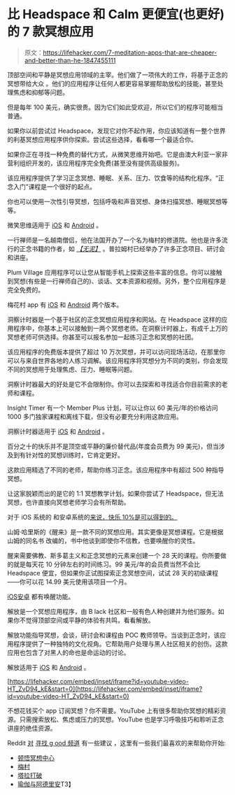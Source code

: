 # 比 Headspace 和 Calm 更便宜(也更好)的 7 款冥想应用

> 原文：<https://lifehacker.com/7-meditation-apps-that-are-cheaper-and-better-than-he-1847455111>

顶部空间和平静是冥想应用领域的主宰。他们做了一项伟大的工作，将基于正念的冥想带给大众 。他们的应用程序让任何人都更容易掌握帮助放松的技能，甚至处理焦虑和抑郁等问题。

但是每年 100 美元，确实很贵。因为它们如此受欢迎，所以它们的程序可能相当普通。

如果你以前尝试过 Headspace，发现它对你不起作用，你应该知道有一整个世界的利基冥想应用程序供你探索。尝试这些选择，看看哪一个最适合你。

如果你正在寻找一种免费的替代方式，从微笑思维开始吧。它是由澳大利亚一家非营利组织开发的，该应用程序完全免费(甚至没有提供高级服务)。

该应用程序提供了学习正念冥想、睡眠、关系、压力、饮食等的结构化程序。“正念入门”课程是一个很好的起点。

你也可以使用一次性引导冥想，包括呼吸和声音冥想、身体扫描冥想、睡眠冥想等等。

微笑思维适用于 [iOS](https://apps.apple.com/us/app/smiling-mind/id560442518) 和 [Android](https://play.google.com/store/apps/details?id=com.smilingmind.app&hl=en&gl=US) 。

一行禅师是一名越南僧侣，他在法国开办了一个名为梅村的修道院。他也是许多流行的正念书籍的作者，如 [*【无泥】*](https://www.amazon.com/No-Mud-Lotus-Transforming-Suffering/dp/1937006859?asc_campaign=InlineText&asc_refurl=https://lifehacker.com/7-meditation-apps-that-are-cheaper-and-better-than-he-1847455111&asc_source=&tag=kinjalifehackerlink-20) 。普拉姆村已经举办了许多正念项目、研讨会和讲座。

Plum Village 应用程序可以让您从智能手机上探索这些丰富的信息。你可以接触到冥想(有些是一行禅师自己的)、谈话、文本资源和视频。另外，整个应用程序是完全免费的。

梅花村 app 有 [iOS](https://apps.apple.com/us/app/plum-village-zen-meditation/id1273719339) 和 [Android](https://play.google.com/store/apps/details?id=org.plumvillageapp&hl=en_IN&gl=US) 两个版本。

洞察计时器是一个基于社区的正念冥想应用程序和网站。在 Headspace 这样的应用程序中，你基本上可以接触到一两个冥想老师。在洞察计时器上，有成千上万的冥想老师可供选择。你甚至可以报名参加一起练习正念和冥想的社团。

该应用程序的免费版本提供了超过 10 万次冥想，并可以访问现场活动，在那里你可以与来自世界各地的人练习调解。该应用程序将冥想分为不同的类别，你会发现不同的冥想用于处理焦虑、压力、睡眠等问题。

洞察计时器最大的好处是它不会限制你。你可以去探索和寻找适合你目前需求的老师和课程。

Insight Timer 有一个 Member Plus 计划，可以让你以 60 美元/年的价格访问 1000 多门独家课程和离线下载，但没有必要充分利用这款应用。

洞察计时器适用于 [iOS](https://apps.apple.com/us/app/insight-timer-meditation-app/id337472899) 和 [Android](https://play.google.com/store/apps/details?id=com.spotlightsix.zentimerlite2&hl=en_IN&gl=US) 。

百分之十的快乐并不是顶空或平静的廉价替代品(年度会员费为 99 美元)，但当涉及到有针对性的冥想训练时，它肯定更好。

这款应用精选了不同的老师，帮助你练习正念。该应用程序中有超过 500 种指导冥想。

让这家脱颖而出的是它的 1:1 冥想教学计划。如果你尝试了 Headspace，但无法冥想，也许直接向冥想老师学习会有所帮助。

对于 iOS 系统的 和安卓系统的[来说，快乐 10%是可以得到的。](https://play.google.com/store/apps/details?id=com.changecollective.tenpercenthappier&hl=en_IN&gl=US)

山姆·哈里斯的《醒来》是一款不同的冥想应用。其实更像是冥想课程。它是根据山姆的同名书 改编的，书中他谈到即使你不信教，也要唤醒你的灵性。

醒来需要佛教、斯多葛主义和正念冥想的元素来创建一个 28 天的课程。你所要做的就是每天花 10 分钟左右的时间练习。99 美元/年的会员费当然不会比 Headspace 便宜，但如果你正试图探索正念冥想空间，试试 28 天的初级课程——你可以花 14.99 美元使用该项目一个月。

[iOS](https://apps.apple.com/us/app/waking-up-guided-meditation/id1307736395)[安卓](https://play.google.com/store/apps/details?id=org.wakingup.android&hl=en_IN&gl=US) 都有唤醒功能。

解放是一个冥想应用程序，由 B lack 社区和一般有色人种创建并为他们服务。如果你不觉得顶部空间或平静的体验有共鸣，看看解放。

解放功能指导冥想，会谈，研讨会和课程由 POC 教师领导。当谈到正念时，该应用程序提供了一种独特的文化视角。它帮助用户处理与黑人社区相关的创伤。这款应用也包含了对黑人的命也是命运动的讨论。

解放适用于 [iOS](https://apps.apple.com/us/app/liberate-black-meditation-app/id1451620569) 和 [Android](https://play.google.com/store/apps/details?id=com.zencompass.liberate&hl=en_IN&gl=US) 。

 [https://lifehacker.com/embed/inset/iframe?id=youtube-video-HT_ZvD94_kE&start=0](https://lifehacker.com/embed/inset/iframe?id=youtube-video-HT_ZvD94_kE&start=0) 

不想花钱买个 app 订阅冥想？你不需要。YouTube 上有很多帮助你冥想的精彩资源。只需搜索放松、焦虑或压力的冥想。YouTube 也是学习呼吸技巧和聆听正念讲座的绝佳资源。

Reddit [对](https://www.reddit.com/r/Meditation/comments/538sk5/what_are_the_best_guided_meditation_youtube/) [寻找 g ood 频道](https://www.reddit.com/r/Meditation/comments/4afgvi/whats_the_best_guided_meditation_video_youve/) 有一些建议 ，这里有一些我们最喜欢的来帮助你开始:

*   [顿悟冥想中心](https://www.youtube.com/c/InsightMeditationCenter)
*   [梅村](https://www.youtube.com/user/plumvillageonline)
*   [塔拉打破](https://www.youtube.com/c/TaraBrach-meditation/featured)
*   [瑜伽与阿德里安](https://www.youtube.com/results?search_query=yoga+with+adriene+meditation)T3】